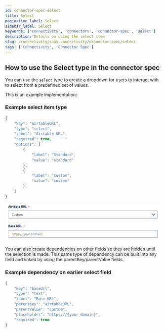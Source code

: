 ```yaml
---
id: connector-spec-select
title: Select
pagination_label: Select
sidebar_label: Select
keywords: ['connectivity', 'connectors', 'connector-spec', 'select']
description: Details on using the select item
slug: /connectivity/saas-connectivity/connector-spec/select
tags: ['Connectivity', 'Connector Spec']
---
```


## How to use the Select type in the connector spec

You can use the `select` type to create a dropdown for users to interact with to select from a predefined set of values.

This is an example implementation:

### Example select item type

```javascript
{
    "key": "airtableURL",
    "type": "select",
    "label": "Airtable URL",
    "required": true,
    "options": [
        {
            "label": "Standard",
            "value": "standard"
        },
        {
            "label": "Custom",
            "value": "custom"
        }
    ]
}
```

![select input type](../img/select.png)

You can also create dependencies on other fields so they are hidden until the selection is made. This same type of dependency can be built into any field and linked by using the parentKey/parentValue fields.

### Example dependency on earlier select field

```javascript
{
    "key": "baseUrl",
    "type": "text",
    "label": "Base URL",
    "parentKey": "airtableURL",
    "parentValue": "custom",
    "placeholder": "https://{your domain}",
    "required": true
}
```
